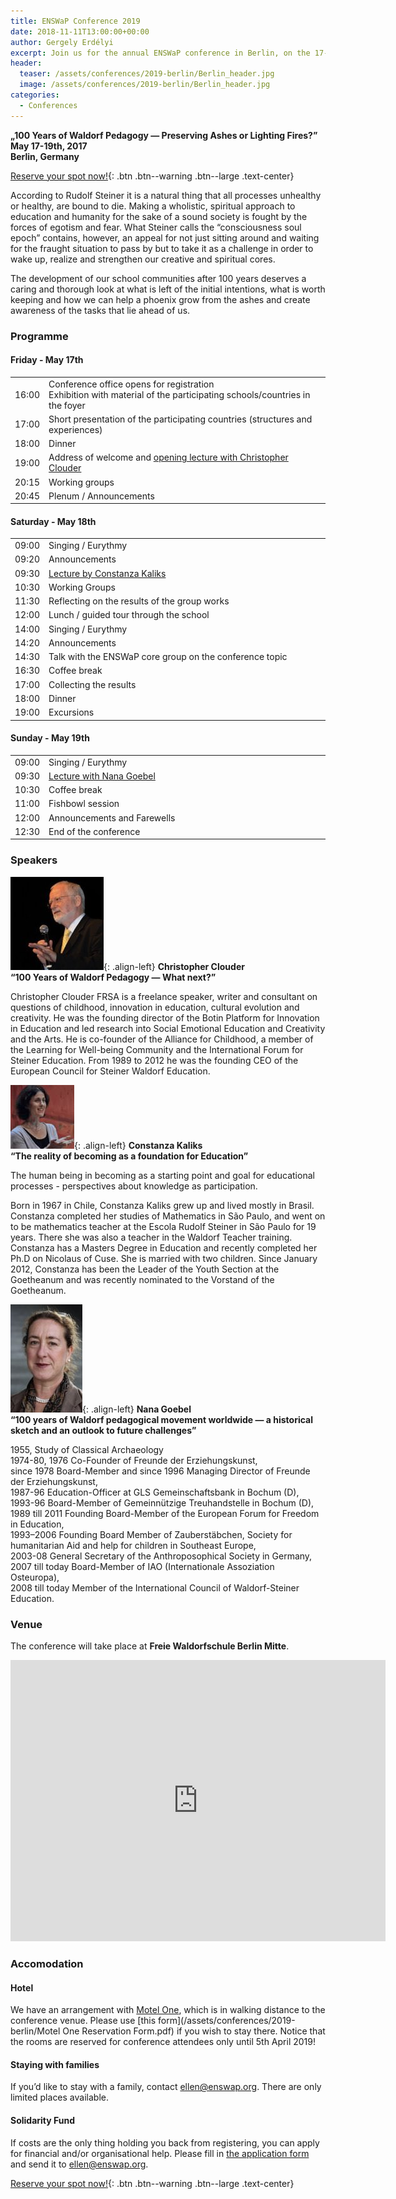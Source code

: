 ```yaml
---
title: ENSWaP Conference 2019
date: 2018-11-11T13:00:00+00:00
author: Gergely Erdélyi
excerpt: Join us for the annual ENSWaP conference in Berlin, on the 17-19th of May, 2019.
header:
  teaser: /assets/conferences/2019-berlin/Berlin_header.jpg
  image: /assets/conferences/2019-berlin/Berlin_header.jpg
categories:
  - Conferences
---
```

<b>„100 Years of Waldorf Pedagogy &mdash; Preserving Ashes or Lighting Fires?”</b><br>
<b>May 17-19th, 2017</b><br>
<b>Berlin, Germany</b>


[Reserve your spot now!](https://goo.gl/forms/20U5Ne7dfHJp0xsx1){: .btn .btn--warning .btn--large .text-center}

According to Rudolf Steiner it is a natural thing that all processes unhealthy or healthy,
are bound to die. Making a wholistic, spiritual approach to education and humanity for the
sake of a sound society is fought by the forces of egotism and fear.
What Steiner calls the “consciousness soul epoch” contains, however, an appeal for not just
sitting around and waiting for the fraught situation to pass by but to take it as a challenge
in order to wake up, realize and strengthen our creative and spiritual cores.

The development of our school communities after 100 years deserves a caring and thorough look
at what is left of the initial intentions, what is worth keeping and how we can help a phoenix
grow from the ashes and create awareness of the tasks that lie ahead of us.


### Programme

#### Friday - May 17th

<table>
  <tbody>
    <tr>
      <td width="1%">16:00</td>
      <td>Conference office opens for registration<br>
        Exhibition with material of the participating schools/countries in the foyer</td>
    </tr>
    <tr>
      <td>17:00</td>
      <td>Short presentation of the participating countries (structures and experiences)</td>
    </tr>
    <tr>
      <td>18:00</td>
      <td>Dinner</td>
    </tr>
    <tr>
      <td>19:00</td>
      <td>Address of welcome and <a href="#Christopher">opening lecture with Christopher Clouder</a></td>
    </tr>
    <tr>
      <td>20:15</td>
      <td>Working groups</td>
    </tr>
    <tr>
      <td>20:45</td>
      <td>Plenum / Announcements</td>
    </tr>
  </tbody>
</table>

#### Saturday - May 18th

<table>
  <tbody>
    <tr>
      <td width="1%">09:00</td>
      <td>Singing / Eurythmy</td>
    </tr>
    <tr>
      <td>09:20</td>
      <td>Announcements</td>
    </tr>
    <tr>
      <td>09:30</td>
      <td><a href="#Constanza">Lecture by Constanza Kaliks</a></td>
    </tr>
    <tr>
      <td>10:30</td>
      <td>Working Groups</td>
    </tr>
    <tr>
      <td>11:30</td>
      <td>Reflecting on the results of the group works</td>
    </tr>
    <tr>
      <td>12:00</td>
      <td>Lunch / guided tour through the school</td>
    </tr>
    <tr>
      <td>14:00</td>
      <td>Singing / Eurythmy</td>
    </tr>
    <tr>
      <td>14:20</td>
      <td>Announcements</td>
    </tr>
    <tr>
      <td>14:30</td>
      <td>Talk with the ENSWaP core group on the conference topic</td>
    </tr>
    <tr>
      <td>16:30</td>
      <td>Coffee break</td>
    </tr>
    <tr>
      <td>17:00</td>
      <td>Collecting the results</td>
    </tr>
    <tr>
      <td>18:00</td>
      <td>Dinner</td>
    </tr>
    <tr>
      <td>19:00</td>
      <td>Excursions</td>
    </tr>
  </tbody>
</table>

#### Sunday - May 19th

<table>
  <tbody>
    <tr>
      <td width="1%">09:00</td>
      <td>Singing / Eurythmy</td>
    </tr>
    <tr>
      <td>09:30</td>
      <td><a href="#Nana">Lecture with Nana Goebel</a></td>
    </tr>
    <tr>
      <td>10:30</td>
      <td>Coffee break</td>
    </tr>
    <tr>
      <td>11:00</td>
      <td>Fishbowl session</td>
    </tr>
    <tr>
      <td>12:00</td>
      <td>Announcements and Farewells</td>
    </tr>
    <tr>
      <td>12:30</td>
      <td>End of the conference</td>
    </tr>
  </tbody>
</table>


### Speakers

<a name="Christopher"></a>![Christopher Clouder](/assets/conferences/2019-berlin/christopher_clouder.jpg){: .align-left}
**Christopher Clouder**<br>
**“100 Years of Waldorf Pedagogy &mdash; What next?”**

<p style="clear:both">
Christopher Clouder FRSA is a freelance speaker, writer and consultant on questions of childhood,
innovation in education, cultural evolution and creativity. He was the founding director of the 
Botin Platform for Innovation in Education and led research into Social Emotional Education and
Creativity and the Arts. He is co-founder of the Alliance for Childhood, a member of the
Learning for Well-being Community and the International Forum for Steiner Education. 
From 1989 to 2012 he was the founding CEO of the European Council for Steiner Waldorf Education.
</p>

<a name="Constanza"></a>![Constanza Kaliks](/assets/conferences/2019-berlin/constanza_kaliks.jpg){: .align-left}
**Constanza Kaliks**<br>
**“The reality of becoming as a foundation for Education”** 

<p style="clear:both">
The human being in becoming as a starting point and goal for educational processes - perspectives
about knowledge as participation.

Born in 1967 in Chile, Constanza Kaliks grew up and lived mostly in Brasil.
Constanza completed her studies of Mathematics in São Paulo, and went on to be mathematics teacher
at the Escola Rudolf Steiner in São Paulo for 19 years. There she was also a teacher in the
Waldorf Teacher training. Constanza has a Masters Degree in Education and recently completed her
Ph.D on Nicolaus of Cuse. She is married with two children.
Since January 2012, Constanza has been the Leader of the Youth Section at the Goetheanum and was
recently nominated to the Vorstand of the Goetheanum.
</p>

<a name="Nana"></a>![Nana Goebel](/assets/conferences/2019-berlin/nana_goebel.jpg){: .align-left}
**Nana Goebel**<br>
**“100 years of Waldorf pedagogical movement worldwide &mdash; a historical sketch and an outlook to future challenges”**

<p style="clear:both">
1955, Study of Classical Archaeology<br>
1974-80, 1976 Co-Founder of Freunde der Erziehungskunst,<br>
since 1978 Board-Member and since 1996 Managing Director of Freunde der Erziehungskunst,<br>
1987-96 Education-Officer at GLS Gemeinschaftsbank in Bochum (D),<br>
1993-96 Board-Member of Gemeinnützige Treuhandstelle in Bochum (D),<br>
1989 till 2011 Founding Board-Member of the European Forum for Freedom in Education,<br>
1993–2006 Founding Board Member of Zauberstäbchen, Society for humanitarian Aid and help for children in Southeast Europe,<br>
2003-08 General Secretary of the Anthroposophical Society in Germany,<br>
2007 till today Board-Member of IAO (Internationale Assoziation Osteuropa),<br>
2008 till today Member of the International Council of Waldorf-Steiner Education.
</p>

### Venue

The conference will take place at <b>Freie Waldorfschule Berlin Mitte</b>.

<iframe src="https://www.google.com/maps/embed?pb=!1m18!1m12!1m3!1d2427.411241774234!2d13.402651315468182!3d52.52599324353805!2m3!1f0!2f0!3f0!3m2!1i1024!2i768!4f13.1!3m3!1m2!1s0x416523d6d1b0efab%3A0xc3c6737eaf884d88!2sFreie+Waldorfschule+Berlin-Mitte!5e0!3m2!1sen!2shu!4v1541851405535" width="600" height="450" frameborder="0" style="border:0" allowfullscreen></iframe>

### Accomodation

#### Hotel

We have an arrangement with [Motel One](https://www.motel-one.com/en/), which is in walking distance to the conference venue. Please use [this form](/assets/conferences/2019-berlin/Motel One Reservation Form.pdf) if you wish to stay there. Notice that the rooms are reserved for conference attendees only until 5th April 2019!

#### Staying with families

If you’d like to stay with a family, contact [ellen@enswap.org](mailto:ellen@enswap.org). There are only limited places available.

#### Solidarity Fund

If costs are the only thing holding you back from registering, you can apply for financial and/or organisational help. Please fill in [the application form](/assets/conferences/2019-berlin/ENSWaP_Application_Form.pdf) and send it to [ellen@enswap.org](mailto:ellen@enswap.org).

[Reserve your spot now!](https://goo.gl/forms/20U5Ne7dfHJp0xsx1){: .btn .btn--warning .btn--large .text-center}

